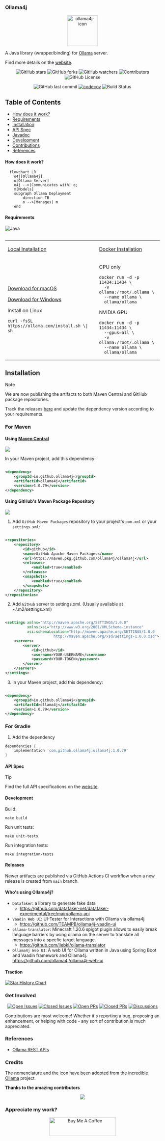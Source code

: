 ### Ollama4j

<p align="center">
  <img src='https://raw.githubusercontent.com/ollama4j/ollama4j/65a9d526150da8fcd98e2af6a164f055572bf722/ollama4j.jpeg' width='100' alt="ollama4j-icon">
</p>


A Java library (wrapper/binding) for [Ollama](https://ollama.ai/) server.

Find more details on the [website](https://ollama4j.github.io/ollama4j/).

<div align="center">

![GitHub stars](https://img.shields.io/github/stars/ollama4j/ollama4j)
![GitHub forks](https://img.shields.io/github/forks/ollama4j/ollama4j)
![GitHub watchers](https://img.shields.io/github/watchers/ollama4j/ollama4j)
![Contributors](https://img.shields.io/github/contributors/ollama4j/ollama4j?style=social)
![GitHub License](https://img.shields.io/github/license/ollama4j/ollama4j)


[//]: # (![GitHub repo size]&#40;https://img.shields.io/github/repo-size/ollama4j/ollama4j&#41;)

[//]: # (![GitHub top language]&#40;https://img.shields.io/github/languages/top/ollama4j/ollama4j&#41;)


[//]: # (![JitPack Downloads This Month Badge]&#40;https://img.shields.io/badge/dynamic/json?url=https%3A%2F%2Fjitpack.io%2Fapi%2Fdownloads%2Fio.github.ollama4j%2Follama4j&query=%24.month&label=JitPack%20Downloads%20-%20This%20Month&#41;)

[//]: # (![JitPack Downloads This Week Badge]&#40;https://img.shields.io/badge/dynamic/json?url=https%3A%2F%2Fjitpack.io%2Fapi%2Fdownloads%2Fio.github.ollama4j%2Follama4j&query=%24.week&label=JitPack%20Downloads%20-%20This%20Week&#41;)

[//]: # (![JitPack Downloads Per Month Badge]&#40;https://jitpack.io/v/ollama4j/ollama4j/month.svg&#41;)

[//]: # (![GitHub Downloads &#40;all assets, all releases&#41;]&#40;https://img.shields.io/github/downloads/ollama4j/ollama4j/total?label=GitHub%20Package%20Downloads&#41;)

![GitHub last commit](https://img.shields.io/github/last-commit/ollama4j/ollama4j?color=green)
[![codecov](https://codecov.io/gh/ollama4j/ollama4j/graph/badge.svg?token=U0TE7BGP8L)](https://codecov.io/gh/ollama4j/ollama4j)
![Build Status](https://github.com/ollama4j/ollama4j/actions/workflows/maven-publish.yml/badge.svg)

</div>

[//]: # (![Hits]&#40;https://hits.seeyoufarm.com/api/count/incr/badge.svg?url=https%3A%2F%2Fgithub.com%2Follama4j%2Follama4j&count_bg=%2379C83D&title_bg=%23555555&icon=&icon_color=%23E7E7E7&title=hits&edge_flat=false&#41;)

[//]: # (![GitHub language count]&#40;https://img.shields.io/github/languages/count/ollama4j/ollama4j&#41;)

## Table of Contents

- [How does it work?](#how-does-it-work)
- [Requirements](#requirements)
- [Installation](#installation)
- [API Spec](https://ollama4j.github.io/ollama4j/category/apis---model-management)
- [Javadoc](https://ollama4j.github.io/ollama4j/apidocs/)
- [Development](#development)
- [Contributions](#get-involved)
- [References](#references)

#### How does it work?

```mermaid
  flowchart LR
    o4j[Ollama4j]
    o[Ollama Server]
    o4j -->|Communicates with| o;
    m[Models]
    subgraph Ollama Deployment
        direction TB
        o -->|Manages| m
    end
```

#### Requirements

![Java](https://img.shields.io/badge/Java-11_+-green.svg?style=for-the-badge&labelColor=gray&label=Java&color=orange)


<a href="https://ollama.com/">
  <img src="https://img.shields.io/badge/v0.3.0-green.svg?style=for-the-badge&labelColor=gray&label=Ollama&color=blue" alt=""/>
</a>

<table>
<tr>
<td> 

<a href="https://ollama.ai/">Local Installation</a>

</td> 

<td> 

<a href="https://hub.docker.com/r/ollama/ollama">Docker Installation</a>

</td>
</tr>
<tr>
<td>

<a href="https://ollama.com/download/Ollama-darwin.zip">Download for macOS</a>

<a href="https://ollama.com/download/OllamaSetup.exe">Download for Windows</a>

Install on Linux

```shell 
curl -fsSL https://ollama.com/install.sh \| sh
```

</td>
<td>



CPU only

```shell
docker run -d -p 11434:11434 \
  -v ollama:/root/.ollama \
  --name ollama \
  ollama/ollama
```

NVIDIA GPU

```shell
docker run -d -p 11434:11434 \
  --gpus=all \
  -v ollama:/root/.ollama \
  --name ollama \
  ollama/ollama
```

</td>
</tr>
</table>

## Installation

> [!NOTE]
> We are now publishing the artifacts to both Maven Central and GitHub package repositories.
>
> Track the releases [here](https://github.com/ollama4j/ollama4j/releases) and update the dependency version
> according to your requirements.

### For Maven

#### Using [Maven Central](https://central.sonatype.com/)

[![][ollama4j-mvn-releases-shield]][ollama4j-mvn-releases-link]

[ollama4j-mvn-releases-link]: https://central.sonatype.com/artifact/io.github.ollama4j/ollama4j/overview

[ollama4j-mvn-releases-shield]: https://img.shields.io/maven-central/v/io.github.ollama4j/ollama4j?display_name=release&style=for-the-badge&label=From%20Maven%20Central

In your Maven project, add this dependency:

```xml

<dependency>
    <groupId>io.github.ollama4j</groupId>
    <artifactId>ollama4j</artifactId>
    <version>1.0.79</version>
</dependency>
```

#### Using GitHub's Maven Package Repository

[![][ollama4j-releases-shield]][ollama4j-releases-link]

[ollama4j-releases-link]: https://github.com/ollama4j/ollama4j/releases

[ollama4j-releases-shield]: https://img.shields.io/github/v/release/ollama4j/ollama4j?display_name=release&style=for-the-badge&label=From%20GitHub%20Packages

1. Add `GitHub Maven Packages` repository to your project's `pom.xml` or your `settings.xml`:

```xml

<repositories>
    <repository>
        <id>github</id>
        <name>GitHub Apache Maven Packages</name>
        <url>https://maven.pkg.github.com/ollama4j/ollama4j</url>
        <releases>
            <enabled>true</enabled>
        </releases>
        <snapshots>
            <enabled>true</enabled>
        </snapshots>
    </repository>
</repositories>
```

2. Add `GitHub` server to settings.xml. (Usually available at ~/.m2/settings.xml)

```xml

<settings xmlns="http://maven.apache.org/SETTINGS/1.0.0"
          xmlns:xsi="http://www.w3.org/2001/XMLSchema-instance"
          xsi:schemaLocation="http://maven.apache.org/SETTINGS/1.0.0
                      http://maven.apache.org/xsd/settings-1.0.0.xsd">
    <servers>
        <server>
            <id>github</id>
            <username>YOUR-USERNAME</username>
            <password>YOUR-TOKEN</password>
        </server>
    </servers>
</settings>
```

3. In your Maven project, add this dependency:

```xml

<dependency>
    <groupId>io.github.ollama4j</groupId>
    <artifactId>ollama4j</artifactId>
    <version>1.0.79</version>
</dependency>
```

### For Gradle

1. Add the dependency

```groovy
dependencies {
    implementation 'com.github.ollama4j:ollama4j:1.0.79'
}
```

[//]: # (Latest release:)

[//]: # ()

[//]: # (![Maven Central]&#40;https://img.shields.io/maven-central/v/io.github.ollama4j/ollama4j&#41;)

[//]: # ()

[//]: # ([![][lib-shield]][lib])

[lib]: https://central.sonatype.com/artifact/io.github.ollama4j/ollama4j

[lib-shield]: https://img.shields.io/badge/ollama4j-get_latest_version-blue.svg?style=just-the-message&labelColor=gray

#### API Spec

> [!TIP]
> Find the full API specifications on the [website](https://ollama4j.github.io/ollama4j/).

#### Development

Build:

```shell
make build
```

Run unit tests:

```shell
make unit-tests
```

Run integration tests:

```shell
make integration-tests
```

#### Releases

Newer artifacts are published via GitHub Actions CI workflow when a new release is created from `main` branch.

#### Who's using Ollama4j?

- `Datafaker`: a library to generate fake data
    - https://github.com/datafaker-net/datafaker-experimental/tree/main/ollama-api
- `Vaadin Web UI`: UI-Tester for Interactions with Ollama via ollama4j
    - https://github.com/TEAMPB/ollama4j-vaadin-ui
- `ollama-translator`: Minecraft 1.20.6 spigot plugin allows to easily break language barriers by using ollama on the
  server to translate all messages into a specfic target language.
    - https://github.com/liebki/ollama-translator
- `Ollama4j Web UI`: A web UI for Ollama written in Java using Spring Boot and Vaadin framework and
  Ollama4j. https://github.com/ollama4j/ollama4j-web-ui

#### Traction

[![Star History Chart](https://api.star-history.com/svg?repos=ollama4j/ollama4j&type=Date)](https://star-history.com/#ollama4j/ollama4j&Date)

### Get Involved

<div align="center">

<a href="">![Open Issues](https://img.shields.io/github/issues-raw/ollama4j/ollama4j)</a>
<a href="">![Closed Issues](https://img.shields.io/github/issues-closed-raw/ollama4j/ollama4j)</a>
<a href="">![Open PRs](https://img.shields.io/github/issues-pr-raw/ollama4j/ollama4j)</a>
<a href="">![Closed PRs](https://img.shields.io/github/issues-pr-closed-raw/ollama4j/ollama4j)</a>
<a href="">![Discussions](https://img.shields.io/github/discussions/ollama4j/ollama4j)</a>

</div>


[//]: # (![GitHub Issues or Pull Requests]&#40;https://img.shields.io/github/issues-raw/ollama4j/ollama4j&#41;)

[//]: # (![GitHub Issues or Pull Requests]&#40;https://img.shields.io/github/issues-closed-raw/ollama4j/ollama4j&#41;)

[//]: # (![GitHub Issues or Pull Requests]&#40;https://img.shields.io/github/issues-pr-raw/ollama4j/ollama4j&#41;)

[//]: # (![GitHub Issues or Pull Requests]&#40;https://img.shields.io/github/issues-pr-closed-raw/ollama4j/ollama4j&#41;)

[//]: # (![GitHub Discussions]&#40;https://img.shields.io/github/discussions/ollama4j/ollama4j&#41;)


Contributions are most welcome! Whether it's reporting a bug, proposing an enhancement, or helping
with code - any sort
of contribution is much appreciated.

### References

- [Ollama REST APIs](https://github.com/jmorganca/ollama/blob/main/docs/api.md)

### Credits

The nomenclature and the icon have been adopted from the incredible [Ollama](https://ollama.ai/)
project.

**Thanks to the amazing contributors**

<p align="center">
  <a href="https://github.com/ollama4j/ollama4j/graphs/contributors">
    <img src="https://contrib.rocks/image?repo=ollama4j/ollama4j" />
  </a>
</p>

### Appreciate my work?

<p align="center">
  <a href="https://www.buymeacoffee.com/amithkoujalgi" target="_blank"><img src="https://cdn.buymeacoffee.com/buttons/v2/default-yellow.png" alt="Buy Me A Coffee" style="height: 60px !important;width: 217px !important;" ></a>
</p>
